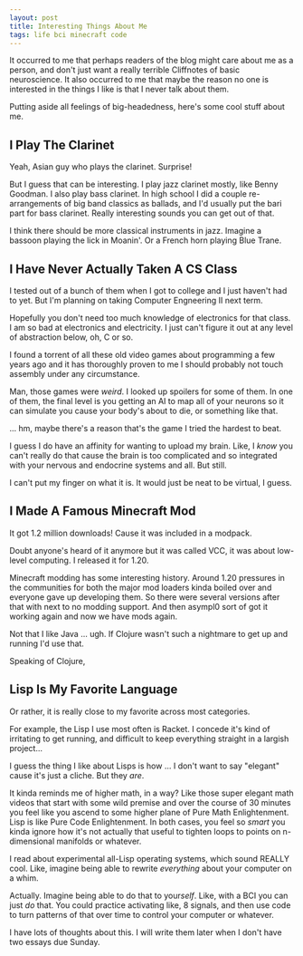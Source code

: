 ```yaml
---
layout: post
title: Interesting Things About Me
tags: life bci minecraft code
---
```


It occurred to me that perhaps readers of the blog might care about me as a person,
and don't just want a really terrible Cliffnotes of basic neuroscience. It also occurred to me
that maybe the reason no one is interested in the things I like is that I never talk about them.

Putting aside all feelings of big-headedness, here's some cool stuff about me.

## I Play The Clarinet

Yeah, Asian guy who plays the clarinet. Surprise!

But I guess that can be interesting. I play jazz clarinet mostly, like Benny Goodman. I also play
bass clarinet. In high school I did a couple re-arrangements of big band classics as ballads,
and I'd usually put the bari part for bass clarinet. Really interesting sounds you can get out of that.

I think there should be more classical instruments in jazz. Imagine a bassoon playing the lick in Moanin'.
Or a French horn playing Blue Trane.

## I Have Never Actually Taken A CS Class

I tested out of a bunch of them when I got to college and I just haven't had to yet. But I'm planning
on taking Computer Engneering II next term.

Hopefully you don't need too much knowledge of electronics for that class. I am so bad at electronics
and electricity. I just can't figure it out at any level of abstraction below, oh, C or so.

I found a torrent of all these old video games about programming a few years ago and it has thoroughly
proven to me I should probably not touch assembly under any circumstance.

Man, those games were *weird*. I looked up spoilers for some of them. In one of them, the final level is
you getting an AI to map all of your neurons so it can simulate you cause your body's about to die, or
something like that.

... hm, maybe there's a reason that's the game I tried the hardest to beat.

I guess I do have an affinity for wanting to upload my brain. Like, I *know* you can't really
do that cause the brain is too complicated and so integrated with your nervous and endocrine systems
and all. But still.

I can't put my finger on what it is. It would just be neat to be virtual, I guess.

## I Made A Famous Minecraft Mod 

It got 1.2 million downloads! Cause it was included in a modpack.

Doubt anyone's heard of it anymore but it was called VCC, it was about low-level computing. 
I released it for 1.20.

Minecraft modding has some interesting history. Around 1.20 pressures in the communities for 
both the major mod loaders kinda boiled over and everyone gave up developing them. So there 
were several versions after that with next to no modding support. And then asympl0 sort of got it
working again and now we have mods again.

Not that I like Java ... ugh. If Clojure wasn't such a nightmare to get up and running I'd use that.

Speaking of Clojure,

## Lisp Is My Favorite Language

Or rather, it is really close to my favorite across most categories.

For example, the Lisp I use most often is Racket. I concede it's kind of irritating to get running,
and difficult to keep everything straight in a largish project...

I guess the thing I like about Lisps is how ... I don't want to say "elegant" cause it's just a cliche.
But they *are*.

It kinda reminds me of higher math, in a way? Like those super elegant math videos that start with some wild
premise and over the course of 30 minutes you feel like you ascend to some higher plane of Pure Math
Enlightenment. Lisp is like Pure Code Enlightenment. In both cases, you feel so *smart* you kinda ignore
how it's not actually that useful to tighten loops to points on n-dimensional manifolds or whatever.

I read about experimental all-Lisp operating systems, which sound REALLY cool. Like, imagine being able to
rewrite *everything* about your computer on a whim.

Actually. Imagine being able to do that to your*self*. Like, with a BCI you can just *do* that. You could
practice activating like, 8 signals, and then use code to turn patterns of that over time to control your
computer or whatever.

I have lots of thoughts about this. I will write them later when I don't have two essays due Sunday.
